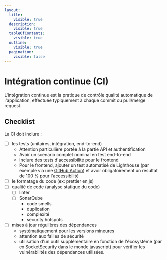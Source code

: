 ```yaml
---
layout:
  title:
    visible: true
  description:
    visible: true
  tableOfContents:
    visible: true
  outline:
    visible: true
  pagination:
    visible: false
---
```


# Intégration continue (CI)

L'intégration continue est la pratique de contrôle qualité automatique de l'application, effectuée typiquement à chaque commit ou pull/merge request.

## Checklist

La CI doit inclure :

* [ ] les tests (unitaires, intégration, end-to-end)
  * Attention particulière portée à la partie API et authentification
  * Avoir un scenario complet nominal en test end-to-end
  * Inclure des tests d'accessibilité pour le frontend
  * Pour le frontend, ajouter un test automatisé de Lighthouse (par exemple via une [GitHub Action](https://github.com/GoogleChrome/lighthouse-ci)) et avoir obligatoirement un résultat de 100 % pour l'accessibilité
* [ ] le formatage du code (ex: prettier en js)
* [ ] qualité de code (analyse statique du code)
  * [ ] linter
  * [ ] SonarQube
    * code smells
    * duplication
    * complexité
    * security hotspots
* [ ] mises à jour régulières des dépendances
  * systématiquement pour les versions mineures
  * attention aux failles de sécurité
  * utilisation d'un outil supplémentaire en fonction de l'écosystème (par ex SocketSecurity dans le monde javascript) pour vérifier les vulnérabilités des dépendances utilisées.
